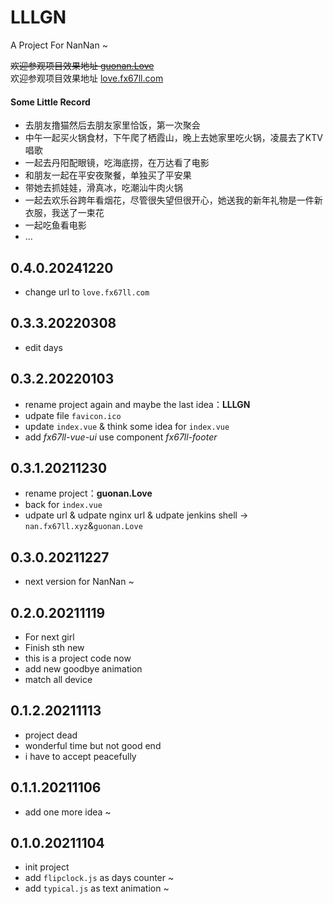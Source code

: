 # LLLGN
A Project For NanNan ~

~~欢迎参观项目效果地址 [guonan.Love](http://guonan.love "LLLGN")~~  
欢迎参观项目效果地址 [love.fx67ll.com](http://love.fx67ll.com "LLLGN") 

#### Some Little Record
+ 去朋友撸猫然后去朋友家里恰饭，第一次聚会  
+ 中午一起买火锅食材，下午爬了栖霞山，晚上去她家里吃火锅，凌晨去了KTV唱歌  
+ 一起去丹阳配眼镜，吃海底捞，在万达看了电影  
+ 和朋友一起在平安夜聚餐，单独买了平安果  
+ 带她去抓娃娃，滑真冰，吃潮汕牛肉火锅  
+ 一起去欢乐谷跨年看烟花，尽管很失望但很开心，她送我的新年礼物是一件新衣服，我送了一束花  
+ 一起吃鱼看电影  
+ ...


## 0.4.0.20241220  
* change url to `love.fx67ll.com`

## 0.3.3.20220308  
* edit days  

## 0.3.2.20220103  
* rename project again and maybe the last idea：**LLLGN**  
* udpate file `favicon.ico`  
* update `index.vue` & think some idea for `index.vue`   
* add *fx67ll-vue-ui* use component *fx67ll-footer*  

## 0.3.1.20211230  
* rename project：**guonan.Love**
* back for `index.vue`  
* udpate url & udpate nginx url & udpate jenkins shell -> `nan.fx67ll.xyz`&`guonan.Love`  

## 0.3.0.20211227
* next version for NanNan ~

## 0.2.0.20211119
* For next girl  
* Finish sth new  
* this is a project code now  
* add new goodbye animation  
* match all device  

## 0.1.2.20211113
* project dead  
* wonderful time but not good end  
* i have to accept peacefully  

## 0.1.1.20211106 
* add one more idea ~   

## 0.1.0.20211104  
* init project
* add `flipclock.js` as days counter ~
* add `typical.js` as text animation ~